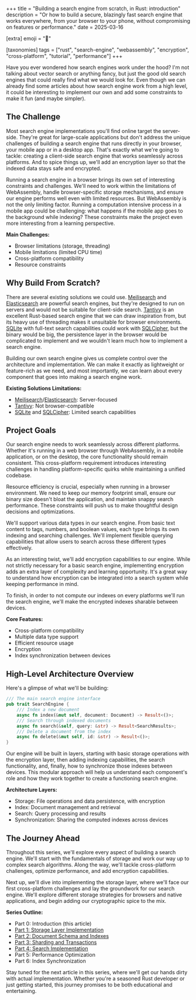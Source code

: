 +++
title = "Building a search engine from scratch, in Rust: introduction"
description = "Or how to build a secure, blazingly fast search engine that works everywhere, from your browser to your phone, without compromising on features or performance."
date = 2025-03-16

[extra]
emoji = "🦀"

[taxonomies]
tags = ["rust", "search-engine", "webassembly", "encryption", "cross-platform", "tutorial", "performance"]
+++

Have you ever wondered how search engines work under the hood? I'm not talking about vector search or anything fancy, but just the good old search engines that could really find what we would look for.
Even though we can already find some articles about how search engine work from a high level, it could be interesting to implement our own and add some constraints to make it fun (and maybe simpler).

## The Challenge

Most search engine implementations you'll find online target the server-side. They're great for large-scale applications but don't address the unique challenges of building a search engine that runs directly in your browser, your mobile app or in a desktop app. That's exactly what we're going to tackle: creating a client-side search engine that works seamlessly across platforms. And to spice things up, we'll add an encryption layer so that the indexed data stays safe and encrypted.

Running a search engine in a browser brings its own set of interesting constraints and challenges. We'll need to work within the limitations of WebAssembly, handle browser-specific storage mechanisms, and ensure our engine performs well even with limited resources.
But WebAssembly is not the only limiting factor. Running a computation intensive process in a mobile app could be challenging: what happens if the mobile app goes to the background while indexing?
These constraints make the project even more interesting from a learning perspective.

**Main Challenges:**
- Browser limitations (storage, threading)
- Mobile limitations (limited CPU time)
- Cross-platform compatibility
- Resource constraints

## Why Build From Scratch?

There are several existing solutions we could use. [Meilisearch](https://www.meilisearch.com/) and [Elasticsearch](https://www.elastic.co/elasticsearch) are powerful search engines, but they're designed to run on servers and would not be suitable for client-side search. [Tantivy](https://github.com/quickwit-oss/tantivy) is an excellent Rust-based search engine that we can draw inspiration from, but its heavy use of threading makes it unsuitable for browser environments. [SQLite](https://www.sqlite.org/) with full-text search capabilities could work with [SQLCipher](https://github.com/sqlcipher/sqlcipher), but the binary would be big, the persistence layer in the browser would be complicated to implement and we wouldn't learn much how to implement a search engine.

Building our own search engine gives us complete control over the architecture and implementation. We can make it exactly as lightweight or feature-rich as we need, and most importantly, we can learn about every component that goes into making a search engine work.

**Existing Solutions Limitations:**
- [Meilisearch](https://www.meilisearch.com/)/[Elasticsearch](https://www.elastic.co/elasticsearch): Server-focused
- [Tantivy](https://github.com/quickwit-oss/tantivy): Not browser-compatible
- [SQLite](https://www.sqlite.org/) and [SQLCipher](https://github.com/sqlcipher/sqlcipher): Limited search capabilities

## Project Goals

Our search engine needs to work seamlessly across different platforms. Whether it's running in a web browser through WebAssembly, in a mobile application, or on the desktop, the core functionality should remain consistent. This cross-platform requirement introduces interesting challenges in handling platform-specific quirks while maintaining a unified codebase.

Resource efficiency is crucial, especially when running in a browser environment. We need to keep our memory footprint small, ensure our binary size doesn't bloat the application, and maintain snappy search performance. These constraints will push us to make thoughtful design decisions and optimizations.

We'll support various data types in our search engine. From basic text content to tags, numbers, and boolean values, each type brings its own indexing and searching challenges. We'll implement flexible querying capabilities that allow users to search across these different types effectively.

As an interesting twist, we'll add encryption capabilities to our engine. While not strictly necessary for a basic search engine, implementing encryption adds an extra layer of complexity and learning opportunity. It's a great way to understand how encryption can be integrated into a search system while keeping performance in mind.

To finish, in order to not compute our indexes on every platforms we'll run the search engine, we'll make the encrypted indexes sharable between devices.

**Core Features:**
- Cross-platform compatibility
- Multiple data type support
- Efficient resource usage
- Encryption
- Index synchronization between devices

## High-Level Architecture Overview

Here's a glimpse of what we'll be building:

```rust
/// The main search engine interface
pub trait SearchEngine {
    /// Index a new document
    async fn index(&mut self, document: Document) -> Result<()>;
    /// Search through indexed documents
    async fn search(&self, query: &str) -> Result<SearchResults>;
    /// Delete a document from the index
    async fn delete(&mut self, id: &str) -> Result<()>;
}
```

Our engine will be built in layers, starting with basic storage operations with the encryption layer, then adding indexing capabilities, the search functionality, and, finally, how to synchronize those indexes between devices. This modular approach will help us understand each component's role and how they work together to create a functioning search engine.

**Architecture Layers:**
- Storage: File operations and data persistence, with encryption
- Index: Document management and retrieval
- Search: Query processing and results
- Synchronization: Sharing the computed indexes across devices

## The Journey Ahead

Throughout this series, we'll explore every aspect of building a search engine. We'll start with the fundamentals of storage and work our way up to complex search algorithms. Along the way, we'll tackle cross-platform challenges, optimize performance, and add encryption capabilities.

Next up, we'll dive into implementing the storage layer, where we'll face our first cross-platform challenges and lay the groundwork for our search engine. We'll explore different storage strategies for browsers and native applications, and begin adding our cryptographic spice to the mix.

**Series Outline:**
- Part 0: Introduction (this article)
- [Part 1: Storage Layer Implementation](../202503170800-search-engine-part-1/)
- [Part 2: Document Schema and Indexes](../202503191700-search-engine-part-2/)
- [Part 3: Sharding and Transactions](../202503231000-search-engine-part-3/)
- [Part 4: Search Implementation](../202503311500-search-engine-part-4/)
- Part 5: Performance Optimization
- Part 6: Index Synchronization

Stay tuned for the next article in this series, where we'll get our hands dirty with actual implementation. Whether you're a seasoned Rust developer or just getting started, this journey promises to be both educational and entertaining.
